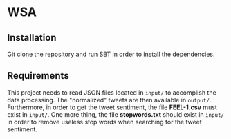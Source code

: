 # WSA

## Installation
Git clone the repository and run SBT in order to install the dependencies.

## Requirements

This project needs to read JSON files located in `input/` to accomplish the data processing. The "normalized" tweets are then available in `output/`.
Furthermore, in order to get the tweet sentiment, the file **FEEL-1.csv** must exist in `input/`.
One more thing, the file **stopwords.txt** should exist in `input/` in order to remove useless stop words when searching for the tweet sentiment.